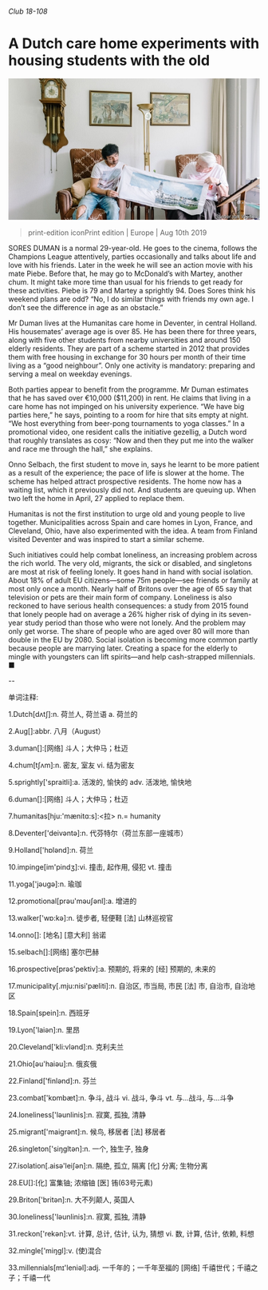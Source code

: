 ###### Club 18-108

# A Dutch care home experiments with housing students with the old 

![image](images/20190810_EUP503.jpg) 

> print-edition iconPrint edition | Europe | Aug 10th 2019 

SORES DUMAN is a normal 29-year-old. He goes to the cinema, follows the Champions League attentively, parties occasionally and talks about life and love with his friends. Later in the week he will see an action movie with his mate Piebe. Before that, he may go to McDonald’s with Martey, another chum. It might take more time than usual for his friends to get ready for these activities. Piebe is 79 and Martey a sprightly 94. Does Sores think his weekend plans are odd? “No, I do similar things with friends my own age. I don’t see the difference in age as an obstacle.” 

Mr Duman lives at the Humanitas care home in Deventer, in central Holland. His housemates’ average age is over 85. He has been there for three years, along with five other students from nearby universities and around 150 elderly residents. They are part of a scheme started in 2012 that provides them with free housing in exchange for 30 hours per month of their time living as a “good neighbour”. Only one activity is mandatory: preparing and serving a meal on weekday evenings. 

Both parties appear to benefit from the programme. Mr Duman estimates that he has saved over €10,000 ($11,200) in rent. He claims that living in a care home has not impinged on his university experience. “We have big parties here,” he says, pointing to a room for hire that sits empty at night. “We host everything from beer-pong tournaments to yoga classes.” In a promotional video, one resident calls the initiative gezellig, a Dutch word that roughly translates as cosy: “Now and then they put me into the walker and race me through the hall,” she explains. 

Onno Selbach, the first student to move in, says he learnt to be more patient as a result of the experience; the pace of life is slower at the home. The scheme has helped attract prospective residents. The home now has a waiting list, which it previously did not. And students are queuing up. When two left the home in April, 27 applied to replace them. 

Humanitas is not the first institution to urge old and young people to live together. Municipalities across Spain and care homes in Lyon, France, and Cleveland, Ohio, have also experimented with the idea. A team from Finland visited Deventer and was inspired to start a similar scheme. 

Such initiatives could help combat loneliness, an increasing problem across the rich world. The very old, migrants, the sick or disabled, and singletons are most at risk of feeling lonely. It goes hand in hand with social isolation. About 18% of adult EU citizens—some 75m people—see friends or family at most only once a month. Nearly half of Britons over the age of 65 say that television or pets are their main form of company. Loneliness is also reckoned to have serious health consequences: a study from 2015 found that lonely people had on average a 26% higher risk of dying in its seven-year study period than those who were not lonely. And the problem may only get worse. The share of people who are aged over 80 will more than double in the EU by 2080. Social isolation is becoming more common partly because people are marrying later. Creating a space for the elderly to mingle with youngsters can lift spirits—and help cash-strapped millennials. ■ 

-- 

 单词注释:

1.Dutch[dʌtʃ]:n. 荷兰人, 荷兰语 a. 荷兰的 

2.Aug[]:abbr. 八月（August） 

3.duman[]:[网络] 斗人；大仲马；杜迈 

4.chum[tʃʌm]:n. 密友, 室友 vi. 结为密友 

5.sprightly['spraitli]:a. 活泼的, 愉快的 adv. 活泼地, 愉快地 

6.duman[]:[网络] 斗人；大仲马；杜迈 

7.humanitas[hju:'mænitɑ:s]:<拉> n.= humanity 

8.Deventer['deivəntə]:n. 代芬特尔（荷兰东部一座城市） 

9.Holland['hɒlәnd]:n. 荷兰 

10.impinge[im'pindʒ]:vi. 撞击, 起作用, 侵犯 vt. 撞击 

11.yoga['jәugә]:n. 瑜珈 

12.promotional[prәu'mәuʃәnl]:a. 增进的 

13.walker['wɒ:kә]:n. 徒步者, 轻便鞋 [法] 山林巡视官 

14.onno[]: [地名] [意大利] 翁诺 

15.selbach[]:[网络] 塞尔巴赫 

16.prospective[prәs'pektiv]:a. 预期的, 将来的 [经] 预期的, 未来的 

17.municipality[.mju:nisi'pæliti]:n. 自治区, 市当局, 市民 [法] 市, 自治市, 自治地区 

18.Spain[spein]:n. 西班牙 

19.Lyon['laiәn]:n. 里昂 

20.Cleveland['kli:vlәnd]:n. 克利夫兰 

21.Ohio[әu'haiәu]:n. 俄亥俄 

22.Finland['finlәnd]:n. 芬兰 

23.combat['kɒmbæt]:n. 争斗, 战斗 vi. 战斗, 争斗 vt. 与...战斗, 与...斗争 

24.loneliness['lәunlinis]:n. 寂寞, 孤独, 清静 

25.migrant['maigrәnt]:n. 候鸟, 移居者 [法] 移居者 

26.singleton['siŋgltәn]:n. 一个, 独生子, 独身 

27.isolation[.aisә'leiʃәn]:n. 隔绝, 孤立, 隔离 [化] 分离; 生物分离 

28.EU[]:[化] 富集铀; 浓缩铀 [医] 铕(63号元素) 

29.Briton['britәn]:n. 大不列颠人, 英国人 

30.loneliness['lәunlinis]:n. 寂寞, 孤独, 清静 

31.reckon['rekәn]:vt. 计算, 总计, 估计, 认为, 猜想 vi. 数, 计算, 估计, 依赖, 料想 

32.mingle['miŋgl]:v. (使)混合 

33.millennials[mɪ'leniəl]:adj. 一千年的；一千年至福的 [网络] 千禧世代；千禧之子；千禧一代 

